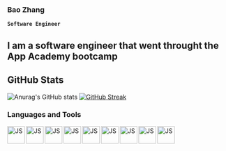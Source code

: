 ### Bao Zhang

**`Software Engineer`**

## I am a software engineer that went throught the App Academy bootcamp

## GitHub Stats
![Anurag's GitHub stats](https://github-readme-stats.vercel.app/api?username=bzhang50167&show_icons=true&count_private=true&theme=algolia)
[![GitHub Streak](https://streak-stats.demolab.com/?user=bzhang50167)](https://git.io/streak-stats)
### Languages and Tools

<img align='left' alt='JS' width='40px' style='padding-right-10px' src="https://cdn.jsdelivr.net/gh/devicons/devicon/icons/javascript/javascript-original.svg" />
<img align='left' alt='JS' width='40px' style='padding-right-10px' src="https://cdn.jsdelivr.net/gh/devicons/devicon/icons/postgresql/postgresql-original-wordmark.svg" />
<img align='left' alt='JS' width='40px' style='padding-right-10px' src="https://cdn.jsdelivr.net/gh/devicons/devicon/icons/sqlalchemy/sqlalchemy-original.svg" />
<img align='left' alt='JS' width='40px' style='padding-right-10px' src="https://cdn.jsdelivr.net/gh/devicons/devicon/icons/sqlite/sqlite-original.svg" />
<img align='left' alt='JS' width='40px' style='padding-right-10px' src="https://cdn.jsdelivr.net/gh/devicons/devicon/icons/react/react-original.svg" />
<img align='left' alt='JS' width='40px' style='padding-right-10px' src="https://cdn.jsdelivr.net/gh/devicons/devicon/icons/python/python-original.svg" />
<img align='left' alt='JS' width='40px' style='padding-right-10px' src="https://cdn.jsdelivr.net/gh/devicons/devicon/icons/flask/flask-original-wordmark.svg" />
<img align='left' alt='JS' width='40px' style='padding-right-10px' src="https://cdn.jsdelivr.net/gh/devicons/devicon/icons/html5/html5-original.svg" />
<img align='left' alt='JS' width='40px' style='padding-right-10px' src="https://cdn.jsdelivr.net/gh/devicons/devicon/icons/css3/css3-original.svg" />



<!--
**bzhang50167/bzhang50167** is a ✨ _special_ ✨ repository because its `README.md` (this file) appears on your GitHub profile.

Here are some ideas to get you started:

- 🔭 I’m currently working on ...
- 🌱 I’m currently learning ...
- 👯 I’m looking to collaborate on ...
- 🤔 I’m looking for help with ...
- 💬 Ask me about ...
- 📫 How to reach me: ...
- 😄 Pronouns: ...
- ⚡ Fun fact: ...
-->
